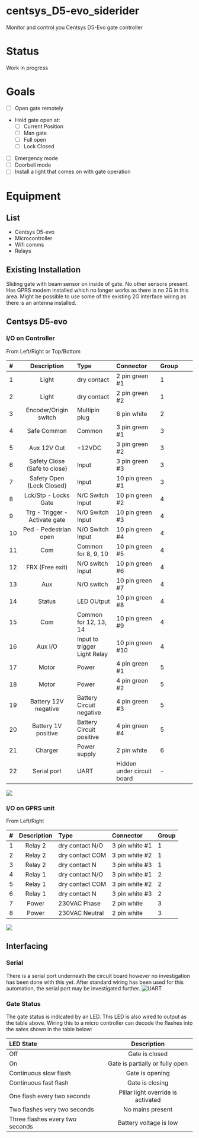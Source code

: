 # centsys_D5-evo_siderider
Monitor and control you Centsys D5-Evo gate controller

# Status

Work in progress

# Goals
- [ ] Open gate remotely
- Hold gate open at:
  - [ ] Current Position
  - [ ] Man gate
  - [ ] Full open
  - [ ] Lock Closed
- [ ] Emergency mode
- [ ] Doorbell mode
- [ ] Install a light that comes on with gate operation

# Equipment
## List
- Centsys D5-evo
- Microcontroller
- Wifi comms
- Relays

## Existing Installation

Sliding gate with beam sensor on inside of gate. No other sensors present. Has GPRS modem installed which no longer works as there is no 2G in this area. Might be possible to use some of the existing 2G interface wiring as there is an antenna installed.

## Centsys D5-evo
### I/O on Controller
From Left/Right or Top/Bottom

| #   |          Description          | Type                         | Connector                  | Group |     |     |
|:--- |:-----------------------------:|:---------------------------- |:-------------------------- | ----- | --- | --- |
| 1   |             Light             | dry contact                  | 2 pin green #1             | 1     |     |     |
| 2   |             Light             | dry contact                  | 2 pin green #2             | 1     |     |     |
| 3   |     Encoder/Origin switch     | Multipin plug                | 6 pin white                | 2     |     |     |
| 4   |          Safe Common          | Common                       | 3 pin green #1             | 3     |     |     |
| 5   |          Aux 12V Out          | +12VDC                       | 3 pin green #2             | 3     |     |     |
| 6   | Safety Close (Safe to close)  | Input                        | 3 pin green #3             | 3     |     |     |
| 7   |   Safety Open (Lock Closed)   | Input                        | 10 pin green #1            | 3     |     |     |
| 8   |     Lck/Stp - Locks Gate      | N/C Switch Input             | 10 pin green #2            | 4     |     |     |
| 9   | Trg - Trigger - Activate gate | N/O Switch Input             | 10 pin green #3            | 4     |     |     |
| 10  |     Ped - Pedestrian open     | N/O Switch Input             | 10 pin green #4            | 4     |     |     |
| 11  |              Com              | Common for 8, 9, 10          | 10 pin green #5            | 4     |     |     |
| 12  |        FRX (Free exit)        | N/O switch Input             | 10 pin green #6            | 4     |     |     |
| 13  |              Aux              | N/O switch                   | 10 pin green #7            | 4     |     |     |
| 14  |            Status             | LED OUtput                   | 10 pin green #8            | 4     |     |     |
| 15  |              Com              | Common for 12, 13, 14        | 10 pin green #9            | 4     |     |     |
| 16  |            Aux I/O            | Input to trigger Light Relay | 10 pin green #10           | 4     |     |     |
| 17  |             Motor             | Power                        | 4 pin green #1             | 5     |     |     |
| 18  |             Motor             | Power                        | 4 pin green #2             | 5     |     |     |
| 19  |     Battery 12V negative      | Battery Circuit negative     | 4 pin green #3             | 5     |     |     |
| 20  |      Battery 1V positive      | Battery Circuit positive     | 4 pin green #4             | 5     |     |     |
| 21  |            Charger            | Power supply                 | 2 pin white                | 6     |     |     |
| 22  |          Serial port          | UART                         | Hidden under circuit board |      - |     |     |

![](/pictures/existing_controller.jpg)


### I/O on GPRS unit
From Left/Right

| #   | Description | Type             | Connector      | Group |
|:--- |:-----------:|:---------------- |:-------------- | ----- |
| 1   |   Relay 2   | dry contact  N/O | 3 pin white #1 | 1     |
| 2   |   Relay 2   | dry contact COM  | 3 pin white #2 | 1     |
| 3   |   Relay 2   | dry contact N    | 3 pin white #3 | 1     |
| 4   |   Relay 1   | dry contact  N/O | 3 pin white #1 | 2     |
| 5   |   Relay 1   | dry contact COM  | 3 pin white #2 | 2     |
| 6   |   Relay 1   | dry contact N    | 3 pin white #3 | 2     |
| 7   |    Power    | 230VAC Phase     | 2 pin white    | 3     |
| 8   |    Power    | 230VAC Neutral   | 2 pin white    | 3     |

![](/pictures/existing_GPRS.jpeg)

## Interfacing

### Serial
There is a serial port underneath the circuit board however no investigation has been done with this yet. After standard wiring has been used for this automation, the serial port may be investigated further.
![UART](/pictures/existing_pcb_serial_port_crop.jpeg)


### Gate Status

The gate status is indicated by an LED. This LED is also wired to output as the table above. Wiring this to a micro controller can decode the flashes into the sates shown in the table below:

| LED State                       |            Description             |
|:------------------------------- |:----------------------------------:|
| Off                             |           Gate is closed           |
| On                              |  Gate is partially or fully open  |
| Continuous slow flash           |          Gate is opening           |
| Continuous fast flash           |          Gate is closing           |
| One flash every two seconds     | Pillar light override is activated |
| Two flashes very two seconds    |          No mains present          |
| Three flashes every two seconds |       Battery voltage is low       |
